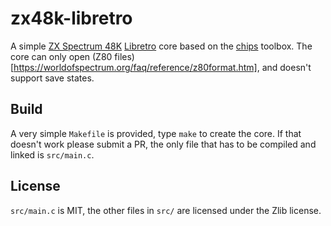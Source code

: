 # zx48k-libretro

A simple [ZX Spectrum 48K](https://en.wikipedia.org/wiki/ZX_Spectrum#ZX_Spectrum_16K/48K) [Libretro](https://www.libretro.com/) core based on the [chips](https://github.com/floooh/chips) toolbox. The core can only open (Z80 files)[https://worldofspectrum.org/faq/reference/z80format.htm], and doesn't support save states.

## Build

A very simple `Makefile` is provided, type `make` to create the core. If that doesn't work please submit a PR, the only file that has to be compiled and linked is `src/main.c`.

## License

`src/main.c` is MIT, the other files in `src/` are licensed under the Zlib license.
